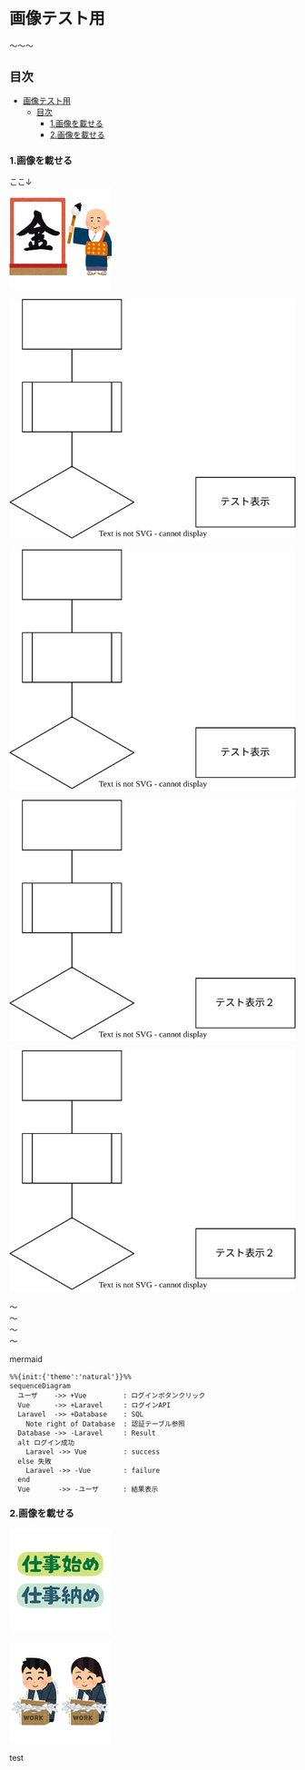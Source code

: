 # 画像テスト用

～～～

## 目次

- [画像テスト用](#画像テスト用)
  - [目次](#目次)
    - [1.画像を載せる](#1画像を載せる)
    - [2.画像を載せる](#2画像を載せる)

### 1.画像を載せる

ここ↓  
![kotoshi_kanji_2021_kin](https://github.com/obi1111/testMd/blob/main/image/kotoshi_kanji_2021_kin/kotoshi_kanji_2021_kin.png?raw=true)  

![drawio_test](https://github.com/obi1111/testMd/blob/main/image/test.drawio.svg?raw=true)

![draw_test](https://raw.githubusercontent.com/obi1111/testMd/refs/heads/main/image/test.drawio.svg)

![drawio_test2](https://github.com/obi1111/testMd/blob/main/image/test2.drawio.svg?raw=true)

![draw_test2](https://raw.githubusercontent.com/obi1111/testMd/refs/heads/main/image/test2.drawio.svg)

～  
～  
～  
～  

mermaid

```mermaid
%%{init:{'theme':'natural'}}%%
sequenceDiagram
  ユーザ    ->> +Vue         : ログインボタンクリック
  Vue      ->> +Laravel     : ログインAPI
  Laravel  ->> +Database    : SQL
    Note right of Database  : 認証テーブル参照
  Database ->> -Laravel     : Result
  alt ログイン成功
    Laravel ->> Vue         : success
  else 失敗
    Laravel ->> -Vue        : failure
  end
  Vue       ->> -ユーザ      : 結果表示
```

### 2.画像を載せる

![text_company_shigoto_hajime_osame](https://github.com/obi1111/testMd/blob/main/image/text_company_shigoto_hajime_osame/text_company_shigoto_hajime_osame.jpg?raw=true)  

![thumbnail_work_shigoto_osame](https://github.com/obi1111/testMd/blob/main/image/thumbnail_work_shigoto_osame/thumbnail_work_shigoto_osame.jpg?raw=true)  

test
